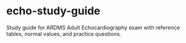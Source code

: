 # echo-study-guide
Study guide for ARDMS Adult Echocardiography exam with reference tables, normal values, and practice questions.
